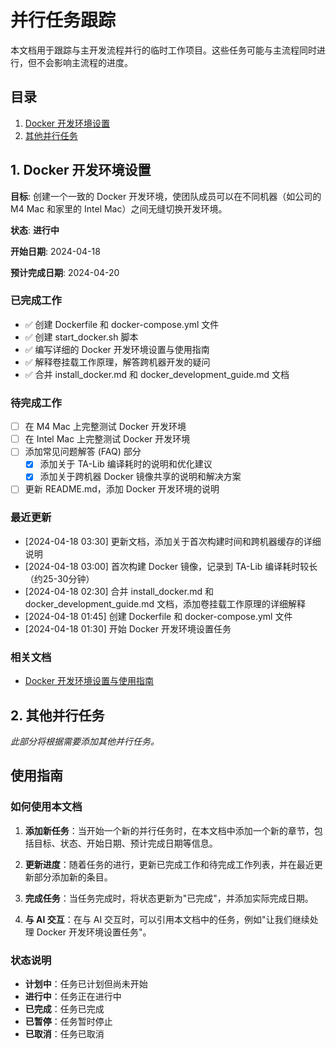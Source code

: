# 并行任务跟踪

本文档用于跟踪与主开发流程并行的临时工作项目。这些任务可能与主流程同时进行，但不会影响主流程的进度。

## 目录

1. [Docker 开发环境设置](#1-docker-开发环境设置)
2. [其他并行任务](#2-其他并行任务)

## 1. Docker 开发环境设置

**目标**: 创建一个一致的 Docker 开发环境，使团队成员可以在不同机器（如公司的 M4 Mac 和家里的 Intel Mac）之间无缝切换开发环境。

**状态**: **进行中**

**开始日期**: 2024-04-18

**预计完成日期**: 2024-04-20

### 已完成工作

- ✅ 创建 Dockerfile 和 docker-compose.yml 文件
- ✅ 创建 start_docker.sh 脚本
- ✅ 编写详细的 Docker 开发环境设置与使用指南
- ✅ 解释卷挂载工作原理，解答跨机器开发的疑问
- ✅ 合并 install_docker.md 和 docker_development_guide.md 文档

### 待完成工作

- [ ] 在 M4 Mac 上完整测试 Docker 开发环境
- [ ] 在 Intel Mac 上完整测试 Docker 开发环境
- [ ] 添加常见问题解答 (FAQ) 部分
  - [x] 添加关于 TA-Lib 编译耗时的说明和优化建议
  - [x] 添加关于跨机器 Docker 镜像共享的说明和解决方案
- [ ] 更新 README.md，添加 Docker 开发环境的说明

### 最近更新

- [2024-04-18 03:30] 更新文档，添加关于首次构建时间和跨机器缓存的详细说明
- [2024-04-18 03:00] 首次构建 Docker 镜像，记录到 TA-Lib 编译耗时较长（约25-30分钟）
- [2024-04-18 02:30] 合并 install_docker.md 和 docker_development_guide.md 文档，添加卷挂载工作原理的详细解释
- [2024-04-18 01:45] 创建 Dockerfile 和 docker-compose.yml 文件
- [2024-04-18 01:30] 开始 Docker 开发环境设置任务

### 相关文档

- [Docker 开发环境设置与使用指南](../docs/docker_development_guide.md)

## 2. 其他并行任务

_此部分将根据需要添加其他并行任务。_

## 使用指南

### 如何使用本文档

1. **添加新任务**：当开始一个新的并行任务时，在本文档中添加一个新的章节，包括目标、状态、开始日期、预计完成日期等信息。

2. **更新进度**：随着任务的进行，更新已完成工作和待完成工作列表，并在最近更新部分添加新的条目。

3. **完成任务**：当任务完成时，将状态更新为"已完成"，并添加实际完成日期。

4. **与 AI 交互**：在与 AI 交互时，可以引用本文档中的任务，例如"让我们继续处理 Docker 开发环境设置任务"。

### 状态说明

- **计划中**：任务已计划但尚未开始
- **进行中**：任务正在进行中
- **已完成**：任务已完成
- **已暂停**：任务暂时停止
- **已取消**：任务已取消
